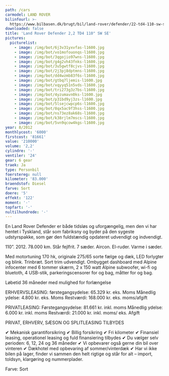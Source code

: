 ```yaml
---
path: /cars
carmodel: LAND ROVER
bilinfourl: >-
  https://www.bilbasen.dk/brugt/bil/land-rover/defender/22-td4-110-sw-se-5d/4221500
downloaded: false
title: 'Land Rover Defender 2,2 TD4 110" SW SE'
pictures:
  picturelist:
    - image: /img/bot/6j3v31yxvfas-l1600.jpg
    - image: /img/bot/vo1mofouonqs-l1600.jpg
    - image: /img/bot/3qgojio97wns-l1600.jpg
    - image: /img/bot/g4g2vh43fnks-l1600.jpg
    - image: /img/bot/3u5gwtf8cjvs-l1600.jpg
    - image: /img/bot/2j3pj8dptmns-l1600.jpg
    - image: /img/bot/dd4wzmb83f6s-l1600.jpg
    - image: /img/bot/gtbq7ljemis-l1600.jpg
    - image: /img/bot/xqyyq51n5vds-l1600.jpg
    - image: /img/bot/tri273g3z7bs-l1600.jpg
    - image: /img/bot/4yzumavn0ks-l1600.jpg
    - image: /img/bot/p31bd9yj3zs-l1600.jpg
    - image: /img/bot/5lsejcwpcp6s-l1600.jpg
    - image: /img/bot/8qx5ac9f3hss-l1600.jpg
    - image: /img/bot/ns73ez8ak68s-l1600.jpg
    - image: /img/bot/k38rjlm7mscs-l1600.jpg
    - image: /img/bot/5vn9qcow4kgs-l1600.jpg
year: 8/2012
monthlycost: '6000'
firstcost: '81661'
value: '210000'
volume: '2,2'
cylindre: '-'
ventiler: '24'
gear: 6 gear
traek: Ja
type: Personbil
foerstereg: null
kilometer: '83.000'
braendstof: Diesel
farve: Sort
doere: '5'
effekt: '122'
moment: '-'
topfart: '-'
nultilhundrede: '-'
---
```

En Land Rover Defender er både tidsløs og uforgængelig, men den vi har hentet i Tyskland, står som fabriksny og byder på den sygeste udstyrspakke, som gør den fuldstændig opdateret udvendigt og indvendigt. 

110”. 2012. 78.000 km. Står fejlfrit. 7 sæder. Aircon. El-ruder. Varme i sæder.

Med motortuning 170 hk, originale 275/65 sorte fælge og dæk, LED forlygter og blink. Trinbræt. Sort trim udvendigt. Ombygget dashboard med Alpine infocenter med 6 tommer skærm, 2 x 150 watt Alpine subwoofer, wi-fi og bluetoth, 4 USB-stik, parkeringscensorer for og bag, måtter for og bag.

Løbetid 36 måneder med mulighed for forlængelse 

ERHVERVSLEASING:
førstegangsydelse: 65.329 kr. eks. Moms 
Månedlig ydelse: 4.800 kr. eks. Moms
Restværdi: 168.000 kr. eks. moms/afgift

PRIVATLEASING:
Førstegangsydelse: 81.661 kr. inkl. moms
Månedlig ydelse: 6.000 kr. inkl. moms
Restværdi: 21.000 kr. inkl. moms/ eks. Afgift

PRIVAT, ERHVERV, SÆSON OG SPLITLEASING TILBYDES 

✔ Mekanisk garantiforsikring 
✔ Billig forsikring 
✔ Fri kilometer
✔ Finansiel leasing, operationel leasing og fuld finansiering tilbydes
✔ Du vælger selv perioden: 6, 12, 24 og 36 måneder
✔ Vi opbevarer også gerne din bil over vinteren 
✔ Dækhotel med opbevaring af sommer/vinterdæk
✔ Har vi ikke bilen på lager, finder vi sammen den helt rigtige og står for alt – import, toldsyn, klargøring og nummerplader. 


Farve: Sort
